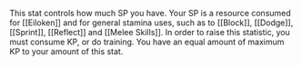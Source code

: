 This stat controls how much SP you have. Your SP is a resource consumed for [[Eiloken]] and for general stamina uses, such as to [[Block]], [[Dodge]], [[Sprint]], [[Reflect]] and [[Melee Skills]]. In order to raise this statistic, you must consume KP, or do training. You have an equal amount of maximum KP to your amount of this stat.